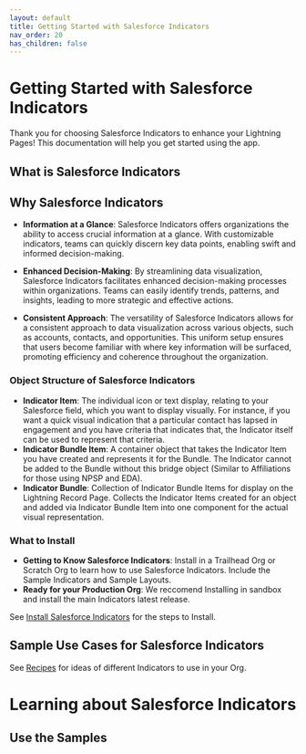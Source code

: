 ```yaml
---
layout: default
title: Getting Started with Salesforce Indicators
nav_order: 20
has_children: false
---
```


# Getting Started with Salesforce Indicators

Thank you for choosing Salesforce Indicators to enhance your Lightning Pages! This documentation will help you get started using the app.

## What is Salesforce Indicators

## Why Salesforce Indicators

* **Information at a Glance**: Salesforce Indicators offers organizations the ability to access crucial information at a glance. With customizable indicators, teams can quickly discern key data points, enabling swift and informed decision-making.
 
* **Enhanced Decision-Making**: By streamlining data visualization, Salesforce Indicators facilitates enhanced decision-making processes within organizations. Teams can easily identify trends, patterns, and insights, leading to more strategic and effective actions.
 
* **Consistent Approach**: The versatility of Salesforce Indicators allows for a consistent approach to data visualization across various objects, such as accounts, contacts, and opportunities. This uniform setup ensures that users become familiar with where key information will be surfaced, promoting efficiency and coherence throughout the organization.

### Object Structure of Salesforce Indicators

*  **Indicator Item**: The individual icon or text display, relating to your Salesforce field, which you want to display visually. For instance, if you want a quick visual indication that a particular contact has lapsed in engagement and you have criteria that indicates that, the Indicator itself can be used to represent that criteria.
* **Indicator Bundle Item**: A container object that takes the Indicator Item you have created and represents it for the Bundle. The Indicator cannot be added to the Bundle without this bridge object (Similar to Affiliations for those using NPSP and EDA).
* **Indicator Bundle**: Collection of Indicator Bundle Items for display on the Lightning Record Page. Collects the Indicator Items created for an object and added via Indicator Bundle Item into one component for the actual visual representation.

### What to Install

* **Getting to Know Salesforce Indicators**: Install in a Trailhead Org or Scratch Org to learn how to use Salesforce Indicators. Include the Sample Indicators and Sample Layouts.
* **Ready for your Production Org**: We reccomend Installing in sandbox and install the main Indicators latest release. 

See [Install Salesforce Indicators](../install-salesforce-indicators/index.md) for the steps to Install.


## Sample Use Cases for Salesforce Indicators

See [Recipes](../recipes/index.md) for ideas of different Indicators to use in your Org. 

# Learning about Salesforce Indicators

## Use the Samples